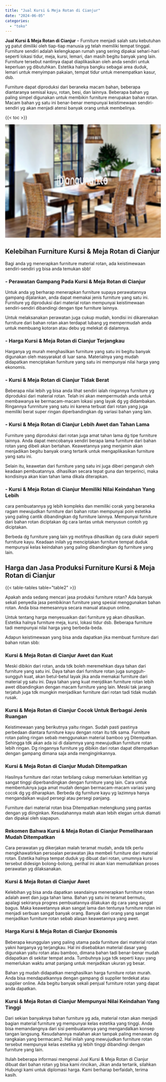 ```yaml
---
title: "Jual Kursi & Meja Rotan di Cianjur"
date: "2024-06-05"
categories: 
  - "toko"
---
```


**Jual Kursi & Meja Rotan di Cianjur** – Furniture menjadi salah satu kebutuhan yg patut dimiliki oleh tiap-tiap manusia yg telah memiliki tempat tinggal. Furniture sendiri adalah kelengkapan rumah yang sering dipakai sehari-hari seperti lokasi tidur, meja, kursi, lemari, dan masih begitu banyak yang lain. Furniture tersebut nantinya dapat diaplikasikan oleh anda sendiri untuk keperluan yg dibutuhkan. Estetika halnya bangku sebagai area duduk, lemari untuk menyimpan pakaian, tempat tidur untuk menempatkan kasur, dsb.

Furniture dapat diproduksi dari beraneka macam bahan, beberapa diantaranya semisal kayu, rotan, besi, dan lainnya. Beberapa bahan yg paling simpel digunakan untuk membikin furniture merupakan bahan rotan. Macam bahan yg satu ini benar-benar mempunyai keistimewaan sendiri-sendiri yg akan menjadi atensi banyak orang untuk membelinya.

{{< toc >}}

![Jual Kursi & Meja Rotan di Cianjur](/images/kursi-meja-rotan-murah21.png)

## Kelebihan Furniture Kursi & Meja Rotan di Cianjur

Bagi anda yg menerapkan furniture material rotan, ada keistimewaan sendiri-sendiri yg bisa anda temukan sbb!

### \- Perawatan Gampang Pada Kursi & Meja Rotan di Cianjur

Untuk anda yg berharap menerapkan furniture supaya perawatannya gampang dijalankan, anda dapat memakai jenis furniture yang satu ini. Furniture yg diproduksi dari material rotan mempunyai keistimewaan sendiri-sendiri dibandingi dengan tipe furniture lainnya.

Untuk melaksanakan perawatan juga cukup mudah, kondisi ini dikarenakan furniture dari bahan rotan akan terdapat lubang yg mempermudah anda untuk membuang kotoran atau debu yg melekat di dalamnya.

### \- Harga Kursi & Meja Rotan di Cianjur Terjangkau

Harganya yg murah menghasilkan furniture yang satu ini begitu banyak digunakan oleh masyarakat di luar sana. Materialnya yang mudah didapatkan menciptakan furniture yang satu ini mempunyai nilai harga yang ekonomis.

### \- Kursi & Meja Rotan di Cianjur Tidak Berat

Beberapa nilai lebih yg bisa anda lihat sendiri ialah ringannya furniture yg diproduksi dari material rotan. Telah ini akan mempermudah anda untuk membawanya ke bermacam-macam lokasi yang layak dg yg didambakan. Ringannya funrniture yang satu ini karena terbuat dari rotan yang juga memiliki berat super ringan diperbandingkan dg variasi bahan yang lain.

### \- Kursi & Meja Rotan di Cianjur Lebih Awet dan Tahan Lama

Furniture yang diproduksi dari rotan juga amat tahan lama dg tipe furniture lainnya. Anda dapat mencobanya sendiri berapa lama furniture dari bahan rotan yang dibeli akan bertahan. Keawetannya yang menjamin akan menjadikan begitu banyak orang tertarik untuk mengaplikasikan furniture yang satu ini.

Selain itu, keawetan dari furniture yang satu ini juga diberi pengaruh oleh keadaan pembuatannya. dihasilkan secara tepat guna dan terperinci, maka kondisinya akan kian tahan lama dikala diterapkan.

### \- Kursi & Meja Rotan di Cianjur Memiliki Nilai Keindahan Yang Lebih

cara pembuatannya yg lebih kompleks dan memiliki corak yang beraneka ragam mewujudkan furniture dari bahan rotan mempunyai poin estetika yang paling cantik dibandingkan dg furniture lainnya. Mempunyai furniture dari bahan rotan diciptakan dg cara lantas untuk menyusun contoh yg diciptakan.

Berbeda dg furniture yang lain yg motifnya dihasilkan dg cara diukir seperti furniture kayu. Keadaan inilah yg menciptakan furniture tempat duduk mempunyai kelas keindahan yang paling dibandingkan dg furniture yang lain.

## Harga dan Jasa Produksi Furniture Kursi & Meja Rotan di Cianjur

{{< table-tables table="table2" >}}

Apakah anda sedang mencari jasa produksi furniture rotan? Ada banyak sekali penyedia jasa pembikinan furniture yang spesial menggunakan bahan rotan. Anda bisa memesannya secara manual ataupun online.

Untuk tentang harga menyesuaikan dari furniture yg akan dihasilkan. Estetika halnya furniture meja, kursi, lokasi tidur dsb. Beberapa furniture tadi mempunyai nilai harga yang berbeda-beda.

Adapun keistimewaan yang bisa anda dapatkan jika membuat furniture dari bahan rotan sbb:

### Kursi & Meja Rotan di Cianjur Awet dan Kuat

Meski dibikin dari rotan, anda tdk boleh meremehkan daya tahan dari furniture yang satu ini. Daya tahan dari furniture rotan juga sungguh-sungguh kuat, akan betul-betul layak jika anda memakai furniture dari material yg satu ini. Daya tahan yang kuat menjdikan furniture rotan lebih awet dibandingkan dengan macam furniture yang lain. Meski tak jarang terjatuh juga tdk mungkin menjadikan furniture dari rotan tadi tidak mudah rusak.

### Kursi & Meja Rotan di Cianjur Cocok Untuk Berbagai Jenis Ruangan

Keistimewaan yang berikutnya yaitu ringan. Sudah pasti pastinya perbedaan diantara furniture kayu dengan rotan itu tdk sama. Furniture rotan paling ringan sebab menggunakan material bamboo yg Ditempatkan. Sehingga tdk akan ada isi di dalamnya yang mewujudkan furniture rotan lebih ringan. Dg ringannya furniture yg dibikin dari rotan dapat ditempatkan dengan gampang dimana saja anda menginginkannya.

### Kursi & Meja Rotan di Cianjur Mudah Ditempatkan

Hasilnya furniture dari rotan terbilang cukup memerlukan ketelitian yg sangat tinggi diperbandingkan dengan furniture yang lain. Cara untuk membentuknya juga amat mudah dengan bermacam-macam variasi yang cocok dg yg diharapkan. Berbeda dg furniture kayu yg lazimnya hanya mengandalkan wujud persegi atau persegi panjang.

Furniture dari material rotan bisa Ditempatkan melengkung yang pantas dengan yg diinginkan. Kesudahannya malah akan lebih elegan untuk diamati dan dipakai oleh siapapun.

### Rekomen Bahwa Kursi & Meja Rotan di Cianjur Pemeliharaan Mudah Ditempatkan

Cara perawatan yg dikerjakan malah teramat mudah, anda tdk perlu mengkhawatirkan persoalan perawatan jika membeli furniture dari material rotan. Estetika halnya tempat duduk yg dibuat dari rotan, umumnya kursi tersebut didesign bolong-bolong, perihal ini akan kian memudahkan proses perawatan yg dilaksanakan.

### Kursi & Meja Rotan di Cianjur Awet

Kelebihan yg bisa anda dapatkan seandainya menerapkan furniture rotan adalah awet dan juga tahan lama. Bahan yg satu ini teramat bermutu, apalagi sekiranya progres pembuatannya dilakukan dg cara yang sangat bagus. Maka keawetannya akan sangat lama dan tentunya furniture rotan ini menjadi serbuan sangat banyak orang. Banyak dari orang yang sangat menjadikan furniture rotan sebab alasan keawetannya yang awet.

### Harga Kursi & Meja Rotan di Cianjur Ekonomis

Beberapa keunggulan yang paling utama pada furniture dari material rotan yakni harganya yg terjangkau. Hal ini disebabkan material dasar yang digunakan yaitu rotan atau bamboo, dimana bahan tadi benar-benar mudah didapatkan di sekitar tempat anda. Tumbuhnya juga tdk seperti kayu yang memerlukan waktu amat panjang untuk menjadikan ukuran yg besar.

Bahan yg mudah didapatkan menghasilkan harga furniture rotan murah. Anda bisa mendapatkannya dengan gampang di supplier terdekat atau supplier online. Ada begitu banyak sekali penjual furniture rotan yang dapat anda dapatkan.

### Kursi & Meja Rotan di Cianjur Mempunyai Nilai Keindahan Yang Tinggi

Dari sekian banyaknya bahan furniture yg ada, material rotan akan menjadi bagian material furniture yg mempunyai kelas estetika yang tinggi. Anda bisa memandangnya dari sisi pembuatannya yang mengandalkan konsep tangan langsung. Kesudahannya malahan akan tampak paling menawan dg rangkaian yang bermacam2. Hal inilah yang mewujudkan furniture rotan tersebut mempunyai kelas estetika yg lebih tinggi dibandingi dengan furniture yang lain.

Itulah beberapa informasi mengenai Jual Kursi & Meja Rotan di Cianjur dibuat dari bahan rotan yg bisa kami rincikan, Jikan anda tertarik, silahkan Hubungi kami untuk diplomasi harga. Kami berharap berfaidah, terima kasih.
